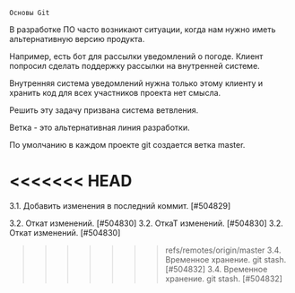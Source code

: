   
    Основы Git
В разработке ПО часто возникают ситуации, когда нам нужно иметь альтернативную версию продукта.

Например, есть бот для рассылки уведомлений о погоде. Клиент попросил сделать поддержку рассылки на внутренней системе.

Внутренняя система уведомлений нужна только этому клиенту и хранить код для всех участников проекта нет смысла.

Решить эту задачу призвана система ветвления.

Ветка - это альтернативная линия разработки.

По умолчанию в каждом проекте git создается ветка master.


<<<<<<< HEAD
=======
3.1. Добавить изменения в последний коммит. [#504829]

3.2. Откат изменений. [#504830]
3.2. ОткаТ изменений. [#504830]
3.2. Откат изменений. [#504830]
>>>>>>> refs/remotes/origin/master
> 3.4. Временное хранение. git stash. [#504832]
> 3.4. Временное хранение. git stash. [#504832]

